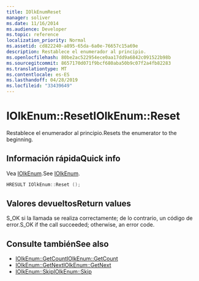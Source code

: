 ```yaml
---
title: IOlkEnumReset
manager: soliver
ms.date: 11/16/2014
ms.audience: Developer
ms.topic: reference
localization_priority: Normal
ms.assetid: cd822240-a895-65da-6a0e-76657c15a69e
description: Restablece el enumerador al principio.
ms.openlocfilehash: 80be2ac522954ece0aa17dd9a6842c091522b98b
ms.sourcegitcommit: 8657170d071f9bcf680aba50b9c07f2a4fb82283
ms.translationtype: MT
ms.contentlocale: es-ES
ms.lasthandoff: 04/28/2019
ms.locfileid: "33439649"
---
```

# <a name="iolkenumreset"></a><span data-ttu-id="ab830-103">IOlkEnum::Reset</span><span class="sxs-lookup"><span data-stu-id="ab830-103">IOlkEnum::Reset</span></span>

<span data-ttu-id="ab830-104">Restablece el enumerador al principio.</span><span class="sxs-lookup"><span data-stu-id="ab830-104">Resets the enumerator to the beginning.</span></span>
  
## <a name="quick-info"></a><span data-ttu-id="ab830-105">Información rápida</span><span class="sxs-lookup"><span data-stu-id="ab830-105">Quick info</span></span>

<span data-ttu-id="ab830-106">Vea [IOlkEnum](iolkenum.md).</span><span class="sxs-lookup"><span data-stu-id="ab830-106">See [IOlkEnum](iolkenum.md).</span></span>
  
```cpp
HRESULT IOlkEnum::Reset ();
```

## <a name="return-values"></a><span data-ttu-id="ab830-107">Valores devueltos</span><span class="sxs-lookup"><span data-stu-id="ab830-107">Return values</span></span>

<span data-ttu-id="ab830-108">S_OK si la llamada se realiza correctamente; de lo contrario, un código de error.</span><span class="sxs-lookup"><span data-stu-id="ab830-108">S_OK if the call succeeded; otherwise, an error code.</span></span>
  
## <a name="see-also"></a><span data-ttu-id="ab830-109">Consulte también</span><span class="sxs-lookup"><span data-stu-id="ab830-109">See also</span></span>

- [<span data-ttu-id="ab830-110">IOlkEnum::GetCount</span><span class="sxs-lookup"><span data-stu-id="ab830-110">IOlkEnum::GetCount</span></span>](iolkenum-getcount.md)
- [<span data-ttu-id="ab830-111">IOlkEnum::GetNext</span><span class="sxs-lookup"><span data-stu-id="ab830-111">IOlkEnum::GetNext</span></span>](iolkenum-getnext.md)
- [<span data-ttu-id="ab830-112">IOlkEnum::Skip</span><span class="sxs-lookup"><span data-stu-id="ab830-112">IOlkEnum::Skip</span></span>](iolkenum-skip.md)

